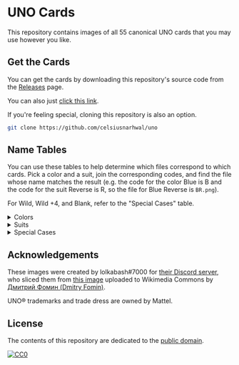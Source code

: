# UNO Cards

This repository contains images of all 55 canonical UNO cards that you may use however you like.

## Get the Cards

You can get the cards by downloading this repository's source code from
the [Releases](https://github.com/celsiusnarhwal/uno/releases) page.

You can also just [click this link](https://github.com/celsiusnarhwal/uno/archive/refs/tags/latest.zip).

If you're feeling special, cloning this repository is also an option.

```bash
git clone https://github.com/celsiusnarhwal/uno
```

## Name Tables

You can use these tables to help determine which files correspond to which cards. Pick a color and a suit, join
the corresponding codes, and find the file whose name matches the result (e.g. the code for the color Blue is B and
the code for the suit Reverse is R, so the file for Blue Reverse is `BR.png`).

For Wild, Wild +4, and Blank, refer to the "Special Cases" table.

<details>
<summary>Colors</summary>

| Color  | Code |
|--------|------|
| Red    | R    |
| Blue   | B    |
| Green  | G    |
| Yellow | Y    |

</details>

<details>
<summary>Suits</summary>

| Suit    | Code |
|---------|------|
| 0-9     | 0-9  |
| Reverse | R    |
| Skip    | S    |
| +2      | A2   |

</details>

<details>
<summary>Special Cases</summary>

| Card    | Code  |
|---------|-------|
| Wild    | WC    |
| Wild +4 | W4    |
| Blank   | BLANK |

</details>

## Acknowledgements

These images were created by lolkabash#7000 for [their Discord server](https://discord.gg/DaTzuM4JgG), who
sliced them from [this image](https://commons.wikimedia.org/wiki/File:UNO_cards_deck.svg) uploaded to Wikimedia Commons
by [Дмитрий Фомин (Dmitry Fomin)](https://commons.wikimedia.org/wiki/User:Dmitry_Fomin).

UNO® trademarks and trade dress are owned by Mattel.

## License

The contents of this repository are dedicated to the [public domain](LICENSE.md).

<p>
<a rel="license"
href="https://creativecommons.org/publicdomain/zero/1.0/">
<img src="https://i.creativecommons.org/p/zero/1.0/88x31.png" style="border-style: none;" alt="CC0" />
</a>
<br />
</p>
